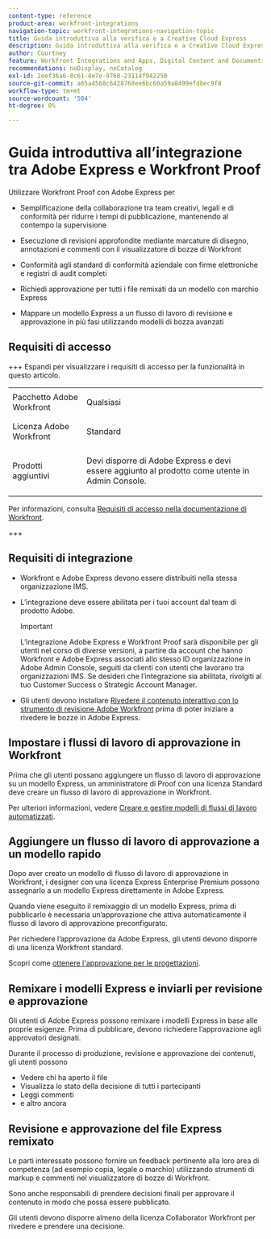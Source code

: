 ```yaml
---
content-type: reference
product-area: workfront-integrations
navigation-topic: workfront-integrations-navigation-topic
title: Guida introduttiva alla verifica e a Creative Cloud Express
description: Guida introduttiva alla verifica e a Creative Cloud Express
author: Courtney
feature: Workfront Integrations and Apps, Digital Content and Documents
recommendations: noDisplay, noCatalog
exl-id: 2eef36a6-8c61-4e7e-9760-23114f942250
source-git-commit: a65a4568c6428768ee6bc60a59a8499efdbec9f8
workflow-type: tm+mt
source-wordcount: '504'
ht-degree: 0%

---
```


# Guida introduttiva all’integrazione tra Adobe Express e Workfront Proof

Utilizzare Workfront Proof con Adobe Express per

* Semplificazione della collaborazione tra team creativi, legali e di conformità per ridurre i tempi di pubblicazione, mantenendo al contempo la supervisione

* Esecuzione di revisioni approfondite mediante marcature di disegno, annotazioni e commenti con il visualizzatore di bozze di Workfront

* Conformità agli standard di conformità aziendale con firme elettroniche e registri di audit completi


* Richiedi approvazione per tutti i file remixati da un modello con marchio Express

* Mappare un modello Express a un flusso di lavoro di revisione e approvazione in più fasi utilizzando modelli di bozza avanzati

## Requisiti di accesso

+++ Espandi per visualizzare i requisiti di accesso per la funzionalità in questo articolo.

<table style="table-layout:auto"> 
 <col> 
 <col> 
 <tbody> 
 <tr> 
   <td role="rowheader">Pacchetto Adobe Workfront</td> 
   <td> 
   <p>Qualsiasi</p> 
   </td> 
  </tr> 
  <tr> 
   <td role="rowheader">Licenza Adobe Workfront</td> 
   <td> 
   <p>Standard </p> 
  </td> 
  </tr> 
  <tr> 
   <td role="rowheader">Prodotti aggiuntivi</td> 
   <td> 
   <p> Devi disporre di Adobe Express e devi essere aggiunto al prodotto come utente in Admin Console. </p> </td> 
  </tr>
 </tbody> 
</table>

Per informazioni, consulta [Requisiti di accesso nella documentazione di Workfront](/help/quicksilver/administration-and-setup/add-users/access-levels-and-object-permissions/access-level-requirements-in-documentation.md).

+++

## Requisiti di integrazione

* Workfront e Adobe Express devono essere distribuiti nella stessa organizzazione IMS.

* L’integrazione deve essere abilitata per i tuoi account dal team di prodotto Adobe.

  >[!IMPORTANT]
  >
  >L’integrazione Adobe Express e Workfront Proof sarà disponibile per gli utenti nel corso di diverse versioni, a partire da account che hanno Workfront e Adobe Express associati allo stesso ID organizzazione in Adobe Admin Console, seguiti da clienti con utenti che lavorano tra organizzazioni IMS. Se desideri che l’integrazione sia abilitata, rivolgiti al tuo Customer Success o Strategic Account Manager.

* Gli utenti devono installare [Rivedere il contenuto interattivo con lo strumento di revisione Adobe Workfront](/help/quicksilver/review-and-approve-work/proofing/reviewing-proofs-within-workfront/review-a-proof/review-proof-in-web-viewer-extension.md) prima di poter iniziare a rivedere le bozze in Adobe Express.


## Impostare i flussi di lavoro di approvazione in Workfront

Prima che gli utenti possano aggiungere un flusso di lavoro di approvazione su un modello Express, un amministratore di Proof con una licenza Standard deve creare un flusso di lavoro di approvazione in Workfront.

Per ulteriori informazioni, vedere [Creare e gestire modelli di flussi di lavoro automatizzati](/help/quicksilver/administration-and-setup/manage-workfront/configure-proofing/create-manage-automated-workflow-templates.md).

## Aggiungere un flusso di lavoro di approvazione a un modello rapido

Dopo aver creato un modello di flusso di lavoro di approvazione in Workfront, i designer con una licenza Express Enterprise Premium possono assegnarlo a un modello Express direttamente in Adobe Express.

Quando viene eseguito il remixaggio di un modello Express, prima di pubblicarlo è necessaria un’approvazione che attiva automaticamente il flusso di lavoro di approvazione preconfigurato.

Per richiedere l’approvazione da Adobe Express, gli utenti devono disporre di una licenza Workfront standard.

Scopri come [ottenere l&#39;approvazione per le progettazioni](https://helpx.adobe.com/it/express/web/share-and-publish/share-and-collaborate/request-approval.html).


## Remixare i modelli Express e inviarli per revisione e approvazione

Gli utenti di Adobe Express possono remixare i modelli Express in base alle proprie esigenze. Prima di pubblicare, devono richiedere l’approvazione agli approvatori designati.

Durante il processo di produzione, revisione e approvazione dei contenuti, gli utenti possono

* Vedere chi ha aperto il file
* Visualizza lo stato della decisione di tutti i partecipanti
* Leggi commenti
* e altro ancora

<!--Learn how to get approval on designs.   
need link to help article-->

## Revisione e approvazione del file Express remixato

Le parti interessate possono fornire un feedback pertinente alla loro area di competenza (ad esempio copia, legale o marchio) utilizzando strumenti di markup e commenti nel visualizzatore di bozze di Workfront.

Sono anche responsabili di prendere decisioni finali per approvare il contenuto in modo che possa essere pubblicato.

Gli utenti devono disporre almeno della licenza Collaborator Workfront per rivedere e prendere una decisione.
